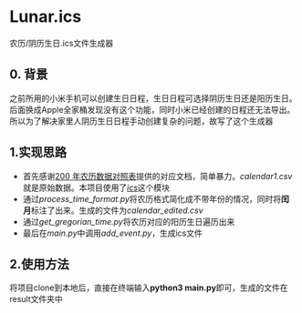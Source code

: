 # Lunar.ics
农历/阴历生日.ics文件生成器

## 0. 背景
之前所用的小米手机可以创建生日日程，生日日程可选择阴历生日还是阳历生日。后面换成Apple全家桶发现没有这个功能，同时小米已经创建的日程还无法导出。所以为了解决家里人阴历生日日程手动创建复杂的问题，故写了这个生成器
## 1.实现思路
- 首先感谢[200 年农历数据对照表](https://github.com/neten/Calendar--Lunar)提供的对应文档，简单暴力。*calendar1.csv*就是原始数据。本项目使用了[*ics*](https://pypi.org/project/ics/)这个模块
- 通过*process_time_format.py*将农历格式简化成不带年份的情况，同时将**闰月**标注了出来。生成的文件为*calendar_edited.csv*
- 通过*get_gregorian_time.py*将农历对应的阳历生日遍历出来
- 最后在*main.py*中调用*add_event.py*，生成ics文件
## 2.使用方法
将项目clone到本地后，直接在终端输入**python3 main.py**即可，生成的文件在result文件夹中
